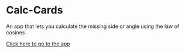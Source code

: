 # Calc-Cards
An app that lets you calculate the missing side or angle using the law of cosines

[Click here to go to the app](http://ashhalsyed.github.io/Calc-Cards)
